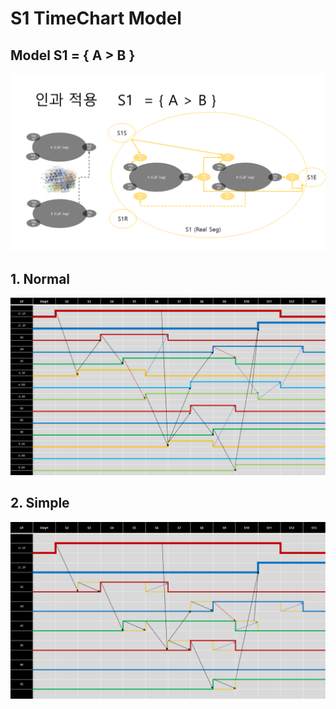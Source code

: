 # S1 TimeChart Model
## Model S1 = { A > B }
![model](IMG/Model.PNG)

## 1. Normal
![normal](IMG/S1_normal.PNG)

## 2. Simple
![simple1](IMG/S1_simple.PNG)
